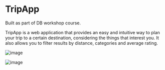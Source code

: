 # TripApp
Built as part of DB workshop course.

TripApp is a web application that provides an easy and intuitive way to plan your trip to a certain destination, considering the things that interest you. It also allows you to filter results by distance, categories and average rating. 

![image](https://user-images.githubusercontent.com/58787211/110235334-2294b800-7f38-11eb-9d66-7b246b1d2acd.png)

![image](https://user-images.githubusercontent.com/58787211/110235476-db5af700-7f38-11eb-826c-4e8e5a5f3808.png)
